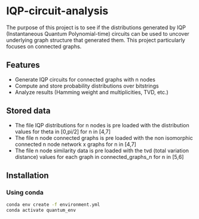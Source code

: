 # IQP-circuit-analysis
The purpose of this project is to see if the distributions generated by IQP (Instantaneous Quantum Polynomial-time) circuits can be used to uncover underlying graph structure that generated them.
This project particularly focuses on connected graphs.

## Features
- Generate IQP circuits for connected graphs with n nodes
- Compute and store probability distributions over bitstrings
- Analyze results (Hamming weight and multiplicities, TVD, etc.)

## Stored data
- The file IQP distributions for n nodes is pre loaded with the distribution values for theta in [0,pi/2] for n in [4,7]
- The file n node connected graphs is pre loaded with the non isomorphic connected n node network x graphs for n in [4,7]
- The file n node similarity data is pre loaded with the tvd (total variation distance) values for each graph in connected_graphs_n for n in [5,6]

## Installation

### Using conda
```bash
conda env create -f environment.yml
conda activate quantum_env